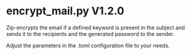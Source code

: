 encrypt_mail.py V1.2.0
======================

Zip-encrypts the email if a defined keyword is present in the subject and sends it to the recipients and the generated password to the sender.

Adjust the parameters in the .toml configuration file to your needs.
